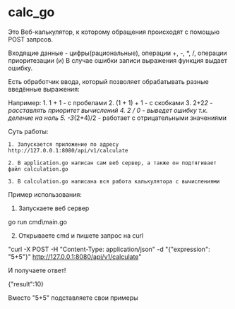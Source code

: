 # calc_go

Это Веб-калькулятор, к которому обращения происходят с помощью POST запрсов.

Входящие данные - цифры(рациональные), операции +, -, *, /, операции приоритезации (и) В случае ошибки записи выражения функция выдает ошибку.

Есть обработчик ввода, который позволяет обрабатывать разные введённые выражения:

Например:
    1. 1 + 1  - с пробелами
    2. (1 + 1) + 1  - c скобками
    3. 2+2*2  - расставлять приоритет вычислений
    4. 2 / 0  - выведет ошибку т.к. деление на ноль
    5. -3*(2+4)/2  - работает с отрицательными значениями


Суть работы:

    1. Запускается приложение по адресу http://127.0.0.1:8080/api/v1/calculate

    2. В application.go написан сам веб сервер, а также он подтягивает файл calculation.go
    
    3. В calculation.go написана вся работа калькулятора с вычислениями

Пример использования:

1. Запускаете веб сервер 

go run cmd\main.go

2. Открываете cmd и пишете запрос на curl

"curl -X POST -H "Content-Type: application/json" -d "{\"expression\": \"5+5\"}" http://127.0.0.1:8080/api/v1/calculate"

И получаете ответ!

{"result":10}

Вместо "5+5\" подставляете свои примеры